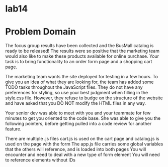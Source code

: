 # lab14
# Problem Domain
The focus group results have been collected and the BusMall catalog is ready to be released! The results were so positive that the marketing team would also like to make these products available for online purchase. Your task is to bring functionality to an order form page and a shopping cart page.

The marketing team wants the site deployed for testing in a few hours. To give you an idea of what they are looking for, the team has added some TODO tasks throughout the JavaScript files. They do not have any preferences for styling, so use your best judgment when filling in the style.css file. However, they refuse to budge on the structure of the website and have asked that you DO NOT modify the HTML files in any way.

Your senior dev was able to meet with you and your teammate for few minutes to get you oriented to the code base. She was able to give you the following pointers, before getting pulled into a code review for another feature.

There are multiple .js files
cart.js is used on the cart page and catalog.js is used on the page with the form
The app.js file carries some global variables that the others will reference, and is loaded into both pages
You will encounter and need to deal with a new type of form element
You will need to reference elements without IDs
